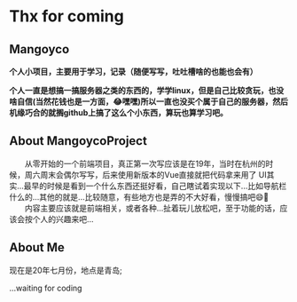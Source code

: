 # Thx for coming
## Mangoyco
**个人小项目，主要用于学习，记录（随便写写，吐吐槽啥的也能也会有）**

**个人一直是想搞一搞服务器之类的东西的，学学linux，但是自己比较贪玩，也没啥自信(当然花钱也是一方面，😂嘿嘿)所以一直也没买个属于自己的服务器，然后机缘巧合的就搁github上搞了这么个小东西，算玩也算学习吧。**

## About MangoycoProject

　　从零开始的一个前端项目，真正第一次写应该是在19年，当时在杭州的时候，周六周末会偶尔写写，后来使用新版本的Vue直接就把代码拿来用了
UI其实...最早的时候是看到一个什么东西还挺好看，自己瞎试着实现以下...比如导航栏什么的...其他的就是...比较随意，有些地方也是弄的不大好看，慢慢搞吧😄🔨
　　内容主要应该就是前端相关，或者各种...扯着玩儿放松吧，至于功能的话，应该会按个人的兴趣来吧...


## About Me

现在是20年七月份，地点是青岛;

...waiting for coding